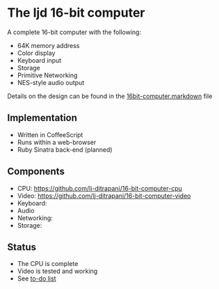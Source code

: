<!-- =============================================================== -->
The ljd 16-bit computer
=======================

A complete 16-bit computer
with the following:
- 64K memory address
- Color display
- Keyboard input
- Storage
- Primitive Networking
- NES-style audio output

Details on the design can be found in the
[16bit-computer.markdown](https://github.com/lj-ditrapani/16-bit-computer/blob/master/16bit-computer.markdown)
file


Implementation
--------------
- Written in CoffeeScript
- Runs within a web-browser
- Ruby Sinatra back-end (planned)


Components
----------

- CPU:      <https://github.com/lj-ditrapani/16-bit-computer-cpu>
- Video:    <https://github.com/lj-ditrapani/16-bit-computer-video>
- Keyboard:
- Audio
- Networking:
- Storage:


Status
------

- The CPU is complete
- Video is tested and working
- See [to-do list]()
